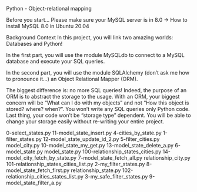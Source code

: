 Python - Object-relational mapping

Before you start…
Please make sure your MySQL server is in 8.0 -> How to install MySQL 8.0 in Ubuntu 20.04

Background Context
In this project, you will link two amazing worlds: Databases and Python!

In the first part, you will use the module MySQLdb to connect to a MySQL database and execute your SQL queries.

In the second part, you will use the module SQLAlchemy (don’t ask me how to pronounce it…) an Object Relational Mapper (ORM).

The biggest difference is: no more SQL queries! Indeed, the purpose of an ORM is to abstract the storage to the usage. With an ORM, your biggest concern will be “What can I do with my objects” and not “How this object is stored? where? when?”. You won’t write any SQL queries only Python code. Last thing, your code won’t be “storage type” dependent. You will be able to change your storage easily without re-writing your entire project.


0-select_states.py                      11-model_state_insert.py                4-cities_by_state.py                  1-filter_states.py                      12-model_state_update_id_2.py           5-filter_cities.py                      model_city.py 10-model_state_my_get.py                13-model_state_delete_a.py              6-model_state.py                        model_state.py 100-relationship_states_cities.py       14-model_city_fetch_by_state.py         7-model_state_fetch_all.py              relationship_city.py 101-relationship_states_cities_list.py  2-my_filter_states.py                   8-model_state_fetch_first.py            relationship_state.py 102-relationship_cities_states_list.py  3-my_safe_filter_states.py              9-model_state_filter_a.py  